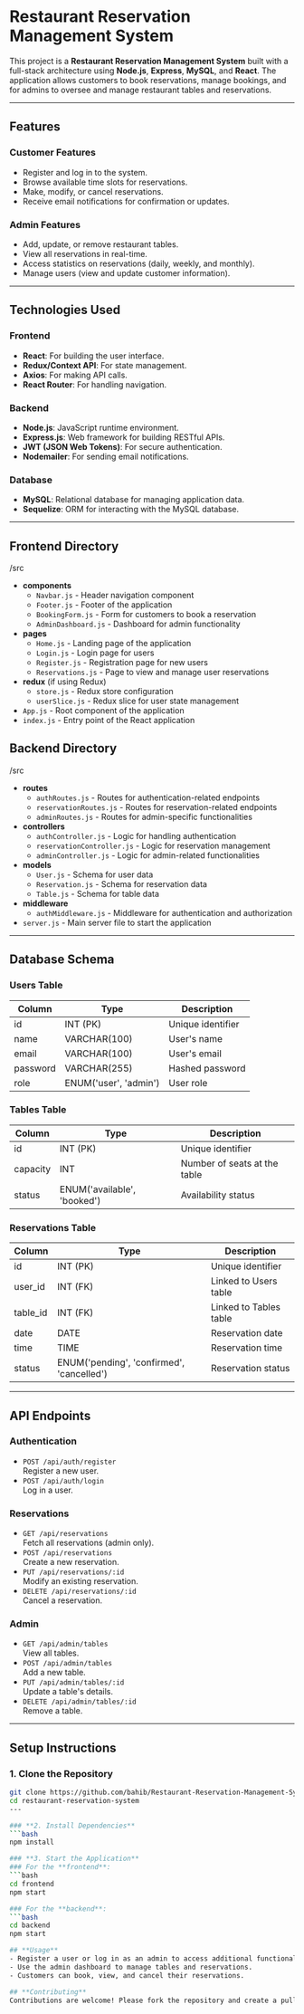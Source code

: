 # Restaurant Reservation Management System

This project is a **Restaurant Reservation Management System** built with a full-stack architecture using **Node.js**, **Express**, **MySQL**, and **React**. The application allows customers to book reservations, manage bookings, and for admins to oversee and manage restaurant tables and reservations.

---

## **Features**

### **Customer Features**
- Register and log in to the system.
- Browse available time slots for reservations.
- Make, modify, or cancel reservations.
- Receive email notifications for confirmation or updates.

### **Admin Features**
- Add, update, or remove restaurant tables.
- View all reservations in real-time.
- Access statistics on reservations (daily, weekly, and monthly).
- Manage users (view and update customer information).

---

## **Technologies Used**

### **Frontend**
- **React**: For building the user interface.
- **Redux/Context API**: For state management.
- **Axios**: For making API calls.
- **React Router**: For handling navigation.

### **Backend**
- **Node.js**: JavaScript runtime environment.
- **Express.js**: Web framework for building RESTful APIs.
- **JWT (JSON Web Tokens)**: For secure authentication.
- **Nodemailer**: For sending email notifications.

### **Database**
- **MySQL**: Relational database for managing application data.
- **Sequelize**: ORM for interacting with the MySQL database.

---

## **Frontend Directory**

/src
  - **components**
    - `Navbar.js` - Header navigation component
    - `Footer.js` - Footer of the application
    - `BookingForm.js` - Form for customers to book a reservation
    - `AdminDashboard.js` - Dashboard for admin functionality
  - **pages**
    - `Home.js` - Landing page of the application
    - `Login.js` - Login page for users
    - `Register.js` - Registration page for new users
    - `Reservations.js` - Page to view and manage user reservations
  - **redux** (if using Redux)
    - `store.js` - Redux store configuration
    - `userSlice.js` - Redux slice for user state management
  - `App.js` - Root component of the application
  - `index.js` - Entry point of the React application

## **Backend Directory**

/src
  - **routes**
    - `authRoutes.js` - Routes for authentication-related endpoints
    - `reservationRoutes.js` - Routes for reservation-related endpoints
    - `adminRoutes.js` - Routes for admin-specific functionalities
  - **controllers**
    - `authController.js` - Logic for handling authentication
    - `reservationController.js` - Logic for reservation management
    - `adminController.js` - Logic for admin-related functionalities
  - **models**
    - `User.js` - Schema for user data
    - `Reservation.js` - Schema for reservation data
    - `Table.js` - Schema for table data
  - **middleware**
    - `authMiddleware.js` - Middleware for authentication and authorization
  - `server.js` - Main server file to start the application

---

## **Database Schema**

### **Users Table**
| Column    | Type                    | Description                 |
|-----------|-------------------------|-----------------------------|
| id        | INT (PK)                | Unique identifier           |
| name      | VARCHAR(100)            | User's name                 |
| email     | VARCHAR(100)            | User's email                |
| password  | VARCHAR(255)            | Hashed password             |
| role      | ENUM('user', 'admin')   | User role                   |

### **Tables Table**
| Column    | Type                    | Description                 |
|-----------|-------------------------|-----------------------------|
| id        | INT (PK)                | Unique identifier           |
| capacity  | INT                     | Number of seats at the table|
| status    | ENUM('available', 'booked') | Availability status    |

### **Reservations Table**
| Column    | Type                    | Description                 |
|-----------|-------------------------|-----------------------------|
| id        | INT (PK)                | Unique identifier           |
| user_id   | INT (FK)                | Linked to Users table       |
| table_id  | INT (FK)                | Linked to Tables table      |
| date      | DATE                    | Reservation date            |
| time      | TIME                    | Reservation time            |
| status    | ENUM('pending', 'confirmed', 'cancelled') | Reservation status |

---

## **API Endpoints**

### **Authentication**
- `POST /api/auth/register`  
  Register a new user.
- `POST /api/auth/login`  
  Log in a user.

### **Reservations**
- `GET /api/reservations`  
  Fetch all reservations (admin only).
- `POST /api/reservations`  
  Create a new reservation.
- `PUT /api/reservations/:id`  
  Modify an existing reservation.
- `DELETE /api/reservations/:id`  
  Cancel a reservation.

### **Admin**
- `GET /api/admin/tables`  
  View all tables.
- `POST /api/admin/tables`  
  Add a new table.
- `PUT /api/admin/tables/:id`  
  Update a table's details.
- `DELETE /api/admin/tables/:id`  
  Remove a table.

---

## **Setup Instructions**

### **1. Clone the Repository**
```bash
git clone https://github.com/bahib/Restaurant-Reservation-Management-System.git
cd restaurant-reservation-system
---

### **2. Install Dependencies**
```bash
npm install

### **3. Start the Application**
### For the **frontend**:
```bash
cd frontend
npm start

### For the **backend**:
```bash
cd backend
npm start

## **Usage**
- Register a user or log in as an admin to access additional functionalities.
- Use the admin dashboard to manage tables and reservations.
- Customers can book, view, and cancel their reservations.

## **Contributing**
Contributions are welcome! Please fork the repository and create a pull request with your changes.
